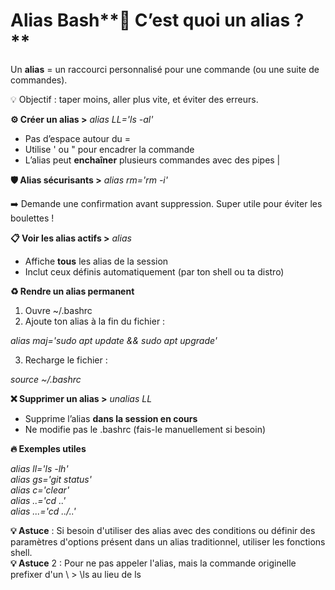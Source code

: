 # Alias Bash**🧠 C’est quoi un alias ?**

Un **alias** = un raccourci personnalisé pour une commande (ou une suite de commandes).

💡 Objectif : taper moins, aller plus vite, et éviter des erreurs.

**⚙️ Créer un alias >** *alias LL='ls -al'*

- Pas d’espace autour du =
- Utilise ' ou " pour encadrer la commande
- L’alias peut **enchaîner** plusieurs commandes avec des pipes |



**🛡️ Alias sécurisants >** *alias rm='rm -i'*

➡️ Demande une confirmation avant suppression. Super utile pour éviter les boulettes !



**📋 Voir les alias actifs >** *alias*

- Affiche **tous** les alias de la session
- Inclut ceux définis automatiquement (par ton shell ou ta distro)



**♻️ Rendre un alias permanent**

1.  Ouvre ~/.bashrc
2.  Ajoute ton alias à la fin du fichier :

*alias maj='sudo apt update && sudo apt upgrade'*

3.  Recharge le fichier :

*source ~/.bashrc*



**❌ Supprimer un alias >** *unalias LL*

- Supprime l’alias **dans la session en cours**
- Ne modifie pas le .bashrc (fais-le manuellement si besoin)

**🔥 Exemples utiles**

*alias ll='ls -lh'  
alias gs='git status'  
alias c='clear'  
alias ..='cd ..'  
alias ...='cd ../..'*

**💡 Astuce** : Si besoin d'utiliser des alias avec des conditions ou définir des paramètres d'options présent dans un alias traditionnel, utiliser les fonctions shell.  
**💡 Astuce** 2 : Pour ne pas appeler l'alias, mais la commande originelle prefixer d'un \ > \ls au lieu de ls
